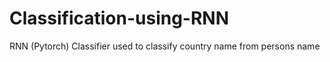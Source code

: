 # Classification-using-RNN
RNN (Pytorch) Classifier used to classify country name from persons name
